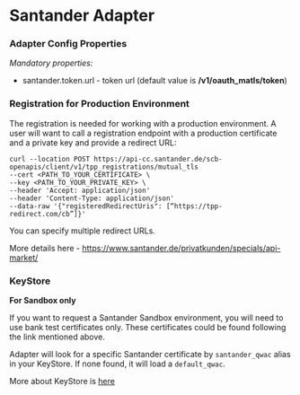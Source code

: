 # Santander Adapter

### Adapter Config Properties

*Mandatory properties:*
- santander.token.url - token url (default value is **/v1/oauth_matls/token**)

### Registration for Production Environment

The registration is needed for working with a production environment. A user will want to call a registration endpoint with
a production certificate and a private key and provide a redirect URL:

```
curl --location POST https://api-cc.santander.de/scb-openapis/client/v1/tpp_registrations/mutual_tls
--cert <PATH_TO_YOUR_CERTIFICATE> \
--key <PATH_TO_YOUR_PRIVATE_KEY> \
--header 'Accept: application/json'
--header 'Content-Type: application/json'
--data-raw '{"registeredRedirectUris": [“https://tpp-redirect.com/cb”]}'
```

You can specify multiple redirect URLs.

More details here - https://www.santander.de/privatkunden/specials/api-market/

### KeyStore

**For Sandbox only**

If you want to request a Santander Sandbox environment, you will need to use bank test certificates only. These certificates 
could be found following the link mentioned above.

Adapter will look for a specific Santander certificate by `santander_qwac` alias in your KeyStore. If none found, it will load
a `default_qwac`.

More about KeyStore is [here](../keystore.md)